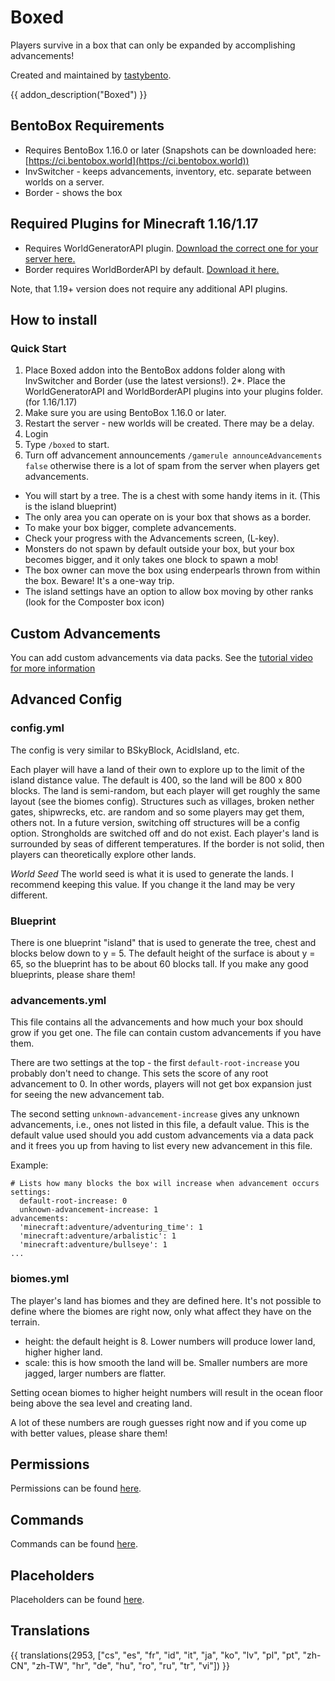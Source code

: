 # Boxed

Players survive in a box that can only be expanded by accomplishing advancements!

Created and maintained by [tastybento](https://github.com/tastybento).

{{ addon_description("Boxed") }}

## BentoBox Requirements

* Requires BentoBox 1.16.0 or later (Snapshots can be downloaded here: [https://ci.bentobox.world](https://ci.bentobox.world))
* InvSwitcher - keeps advancements, inventory, etc. separate between worlds on a server.
* Border - shows the box

## Required Plugins for Minecraft 1.16/1.17

* Requires WorldGeneratorAPI plugin. [Download the correct one for your server here.](https://github.com/rutgerkok/WorldGeneratorApi/releases)
* Border requires WorldBorderAPI by default. [Download it here.](https://github.com/yannicklamprecht/WorldBorderAPI/releases)

Note, that 1.19+ version does not require any additional API plugins.

## How to install

### Quick Start

1. Place Boxed addon into the BentoBox addons folder along with InvSwitcher and Border (use the latest versions!).
2*. Place the WorldGeneratorAPI and WorldBorderAPI plugins into your plugins folder. (for 1.16/1.17)
3. Make sure you are using BentoBox 1.16.0 or later.
4. Restart the server - new worlds will be created. There may be a delay.
5. Login
6. Type `/boxed` to start.
7. Turn off advancement announcements `/gamerule announceAdvancements false` otherwise there is a lot of spam from the server when players get advancements.

* You will start by a tree. The is a chest with some handy items in it. (This is the island blueprint)
* The only area you can operate on is your box that shows as a border.
* To make your box bigger, complete advancements.
* Check your progress with the Advancements screen, (L-key).
* Monsters do not spawn by default outside your box, but your box becomes bigger, and it only takes one block to spawn a mob!
* The box owner can move the box using enderpearls thrown from within the box. Beware! It's a one-way trip.
* The island settings have an option to allow box moving by other ranks (look for the Composter box icon)

## Custom Advancements

You can add custom advancements via data packs. See the [tutorial video for more information](https://youtu.be/zNzQvIbweQs)


## Advanced Config

### config.yml
The config is very similar to BSkyBlock, AcidIsland, etc.

Each player will have a land of their own to explore up to the limit of the island distance value. The default is 400, so the land will be 800 x 800 blocks. The land is semi-random, but each player will get roughly the same layout (see the biomes config). Structures such as villages, broken nether gates, shipwrecks, etc. are random and so some players may get them, others not. In a future version, switching off structures will be a config option. Strongholds are switched off and do not exist. Each player's land is surrounded by seas of different temperatures. If the border is not solid, then players can theoretically explore other lands.

*World Seed*
The world seed is what it is used to generate the lands. I recommend keeping this value. If you change it the land may be very different.

### Blueprint

There is one blueprint "island" that is used to generate the tree, chest and blocks below down to y = 5. The default height of the surface is about y = 65, so the blueprint has to be about 60 blocks tall. If you make any good blueprints, please share them!

### advancements.yml
This file contains all the advancements and how much your box should grow if you get one. The file can contain custom advancements if you have them.

There are two settings at the top - the first `default-root-increase` you probably don't need to change. This sets the score of any root advancement to 0. In other words, players will not get box expansion just for seeing the new advancement tab.

The second setting `unknown-advancement-increase` gives any unknown advancements, i.e., ones not listed in this file, a default value. This is the default value used should you add custom advancements via a data pack and it frees you up from having to list every new advancement in this file.

Example:

```
# Lists how many blocks the box will increase when advancement occurs
settings:
  default-root-increase: 0
  unknown-advancement-increase: 1
advancements:
  'minecraft:adventure/adventuring_time': 1
  'minecraft:adventure/arbalistic': 1
  'minecraft:adventure/bullseye': 1
...
```
  
### biomes.yml
The player's land has biomes and they are defined here. It's not possible to define where the biomes are right now, only what affect they have on the terrain.

* height: the default height is 8. Lower numbers will produce lower land, higher higher land.
* scale: this is how smooth the land will be. Smaller numbers are more jagged, larger numbers are flatter.

Setting ocean biomes to higher height numbers will result in the ocean floor being above the sea level and creating land.

A lot of these numbers are rough guesses right now and if you come up with better values, please share them!


## Permissions

Permissions can be found [here](Permissions).

## Commands

Commands can be found [here](Commands).

## Placeholders

Placeholders can be found [here](Placeholders).

## Translations

{{ translations(2953, ["cs", "es", "fr", "id", "it", "ja", "ko", "lv", "pl", "pt", "zh-CN", "zh-TW", "hr", "de", "hu", "ro", "ru", "tr", "vi"]) }}
